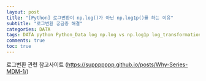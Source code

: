 ```yaml
---  
layout: post  
title: "[Python] 로그변환이 np.log()가 아닌 np.log1p()를 하는 이유"
subtitle: "로그변환 궁금증 해결"  
categories: DATA
tags: DATA python Python_Data log np.log vs np.log1p log_transformation
comments: true
toc: true
---  
```


로그변환 관련 참고사이트 (https://suppppppp.github.io/posts/Why-Series-MDM-1/)
